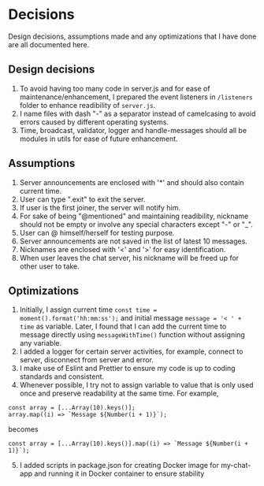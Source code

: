 # Decisions

Design decisions, assumptions made and any optimizations that I have done are all documented here.

## Design decisions

1. To avoid having too many code in server.js and for ease of maintenance/enhancement, I prepared the event listeners in `/listeners` folder to enhance readibility of `server.js`.
2. I name files with dash "-" as a separator instead of camelcasing to avoid errors caused by different operating systems.
3. Time, broadcast, validator, logger and handle-messages should all be modules in utils for ease of future enhancement.

## Assumptions

1. Server announcements are enclosed with '\*' and should also contain current time.
2. User can type ".exit" to exit the server.
3. If user is the first joiner, the server will notify him.
4. For sake of being "@mentioned" and maintaining readibility, nickname should not be empty or involve any special characters except "-" or "\_".
5. User can @ himself/herself for testing purpose.
6. Server announcements are not saved in the list of latest 10 messages.
7. Nicknames are enclosed with '<' and '>' for easy identification.
8. When user leaves the chat server, his nickname will be freed up for other user to take.

## Optimizations

1. Initially, I assign current time `const time = moment().format('hh:mm:ss');` and initial message `message = '< ' + time` as variable. Later, I found that I can add the current time to message directly using `messageWithTime()` function without assigning any variable.
2. I added a logger for certain server activities, for example, connect to server, disconnect from server and error.
3. I make use of Eslint and Prettier to ensure my code is up to coding standards and consistent.
4. Whenever possible, I try not to assign variable to value that is only used once and preserve readability at the same time. For example,

```
const array = [...Array(10).keys()];
array.map((i) => `Message ${Number(i + 1)}`);
```

becomes

```
const array = [...Array(10).keys()].map((i) => `Message ${Number(i + 1)}`);
```

5. I added scripts in package.json for creating Docker image for my-chat-app and running it in Docker container to ensure stability
